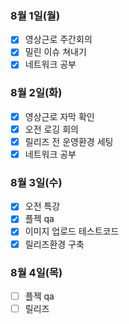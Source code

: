 ### 8월 1일(월)
- [x] 영상근로 주간회의
- [x] 밀린 이슈 쳐내기
- [x] 네트워크 공부

### 8월 2일(화)
- [x] 영상근로 자막 확인
- [x] 오전 로깅 회의
- [x] 릴리즈 전 운영환경 세팅
- [x] 네트워크 공부

### 8월 3일(수)
- [x] 오전 특강
- [x] 플젝 qa
- [x] 이미지 업로드 테스트코드
- [x] 릴리즈환경 구축

### 8월 4일(목)
- [ ] 플젝 qa
- [ ] 릴리즈
